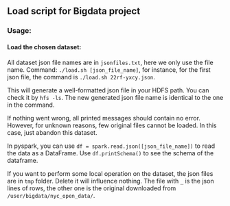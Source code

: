 ## Load script for Bigdata project

### Usage:


#### Load the chosen dataset:
All dataset json file names are in ```jsonfiles.txt```, here we only use the file name. Command: ```./load.sh [json_file_name]```, for instance, for the first json file, the command is ```./load.sh 22rf-yxcy.json```.

This will generate a well-formatted json file in your HDFS path. You can check it by ```hfs -ls```. The new generated json file name is identical to the one in the command.

If nothing went wrong, all printed messages should contain no error. However, for unknown reasons, few original files cannot be loaded. In this case, just abandon this dataset.

In pyspark, you can use ```df = spark.read.json([json_file_name])``` to read the data as a DataFrame. Use ```df.printSchema()``` to see the schema of the dataframe.

If you want to perform some local operation on the dataset, the json files are in ```tmp``` folder. Delete it will influence nothing. The file with ```_``` is the json lines of rows, the other one is the original downloaded from ```/user/bigdata/nyc_open_data/```.
